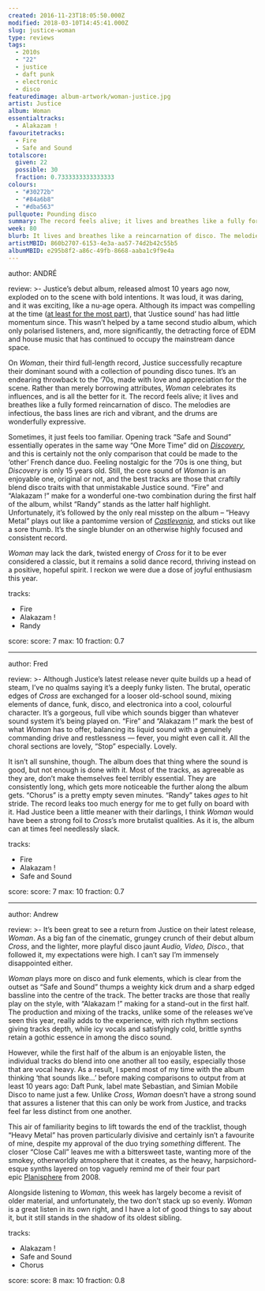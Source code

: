 ```yaml
---
created: 2016-11-23T18:05:50.000Z
modified: 2018-03-10T14:45:41.000Z
slug: justice-woman
type: reviews
tags:
  - 2010s
  - "22"
  - justice
  - daft punk
  - electronic
  - disco
featuredimage: album-artwork/woman-justice.jpg
artist: Justice
album: Woman
essentialtracks:
  - Alakazam !
favouritetracks:
  - Fire
  - Safe and Sound
totalscore:
  given: 22
  possible: 30
  fraction: 0.7333333333333333
colours:
  - "#30272b"
  - "#84a6b8"
  - "#dba563"
pullquote: Pounding disco
summary: The record feels alive; it lives and breathes like a fully formed reincarnation of disco. The melodies are infectious, the bass lines are rich and vibrant, and the drums are wonderfully expressive. Sometimes, it just feels too familiar.
week: 80
blurb: It lives and breathes like a reincarnation of disco. The melodies are infectious, the bass lines are vibrant, and the drums are wonderfully expressive.
artistMBID: 860b2707-6153-4e3a-aa57-74d2b42c55b5
albumMBID: e295b8f2-a86c-49fb-8668-aaba1c9f9e4a
---
```

author: ANDRÉ

review: >-
  Justice’s debut album, released almost 10 years ago now, exploded on to the scene with bold intentions. It was loud, it was daring, and it was exciting, like a nu-age opera. Although its impact was compelling at the time ([at least for the most part](http://www.musicradar.com/news/tech/justice-respond-to-unplugged-controversy-by-posting-more-pictures-183657)), that ‘Justice sound’ has had little momentum since. This wasn’t helped by a tame second studio album, which only polarised listeners, and, more significantly, the detracting force of EDM and house music that has continued to occupy the mainstream dance space. 
  
  On *Woman*, their third full-length record, Justice successfully recapture their dominant sound with a collection of pounding disco tunes. It’s an endearing throwback to the ‘70s, made with love and appreciation for the scene. Rather than merely borrowing attributes, *Woman* celebrates its influences, and is all the better for it. The record feels alive; it lives and breathes like a fully formed reincarnation of disco. The melodies are infectious, the bass lines are rich and vibrant, and the drums are wonderfully expressive.
  
  Sometimes, it just feels too familiar. Opening track “Safe and Sound” essentially operates in the same way “One More Time” did on [*Discovery*](https://audioxide.com/reviews/daft-punk-discovery/), and this is certainly not the only comparison that could be made to the ‘other’ French dance duo. Feeling nostalgic for the ‘70s is one thing, but *Discovery* is only 15 years old. Still, the core sound of *Woman* is an enjoyable one, original or not, and the best tracks are those that craftily blend disco traits with that unmistakable Justice sound. “Fire” and “Alakazam !” make for a wonderful one-two combination during the first half of the album, whilst “Randy” stands as the latter half highlight. Unfortunately, it’s followed by the only real misstep on the album – “Heavy Metal” plays out like a pantomime version of [*Castlevania*](https://www.youtube.com/watch?v=tgkxSkF7QOU), and sticks out like a sore thumb. It’s the single blunder on an otherwise highly focused and consistent record. 
  
  *Woman* may lack the dark, twisted energy of *Cross* for it to be ever considered a classic, but it remains a solid dance record, thriving instead on a positive, hopeful spirit. I reckon we were due a dose of joyful enthusiasm this year.

tracks:
  - Fire
  - ­Alakazam !
  - ­Randy

score:
  score: 7
  max: 10
  fraction: 0.7

---
author: Fred

review: >-
  Although Justice’s latest release never quite builds up a head of steam, I’ve no qualms saying it’s a deeply funky listen. The brutal, operatic edges of *Cross* are exchanged for a looser old-school sound, mixing elements of dance, funk, disco, and electronica into a cool, colourful character. It’s a gorgeous, full vibe which sounds bigger than whatever sound system it’s being played on. “Fire” and “Alakazam !” mark the best of what *Woman* has to offer, balancing its liquid sound with a genuinely commanding drive and restlessness — fever, you might even call it. All the choral sections are lovely, “Stop” especially. Lovely. 
  
  It isn’t all sunshine, though. The album does that thing where the sound is good, but not enough is done with it. Most of the tracks, as agreeable as they are, don’t make themselves feel terribly essential. They are consistently long, which gets more noticeable the further along the album gets. “Chorus” is a pretty empty seven minutes. “Randy” takes *ages* to hit stride. The record leaks too much energy for me to get fully on board with it. Had Justice been a little meaner with their darlings, I think *Woman* would have been a strong foil to *Cross*’s more brutalist qualities. As it is, the album can at times feel needlessly slack.

tracks:
  - Fire
  - ­Alakazam !
  - ­Safe and Sound

score:
  score: 7
  max: 10
  fraction: 0.7

---
author: Andrew

review: >-
  It’s been great to see a return from Justice on their latest release, *Woman*. As a big fan of the cinematic, grungey crunch of their debut album *Cross*, and the lighter, more playful disco jaunt *Audio, Video, Disco.*, that followed it, my expectations were high. I can’t say I’m immensely disappointed either. 
  
  *Woman* plays more on disco and funk elements, which is clear from the outset as “Safe and Sound” thumps a weighty kick drum and a sharp edged bassline into the centre of the track. The better tracks are those that really play on the style, with “Alakazam !” making for a stand-out in the first half. The production and mixing of the tracks, unlike some of the releases we’ve seen this year, really adds to the experience, with rich rhythm sections giving tracks depth, while icy vocals and satisfyingly cold, brittle synths retain a gothic essence in among the disco sound.

  However, while the first half of the album is an enjoyable listen, the individual tracks do blend into one another all too easily, especially those that are vocal heavy. As a result, I spend most of my time with the album thinking ‘that sounds like…’ before making comparisons to output from at least 10 years ago: Daft Punk, label mate Sebastian, and Simian Mobile Disco to name just a few. Unlike *Cross*, *Woman* doesn’t have a strong sound that assures a listener that this can only be work from Justice, and tracks feel far less distinct from one another.

  This air of familiarity begins to lift towards the end of the tracklist, though “Heavy Metal” has proven particularly divisive and certainly isn’t a favourite of mine, despite my approval of the duo trying *something* different. The closer “Close Call” leaves me with a bittersweet taste, wanting more of the smokey, otherworldly atmosphere that it creates, as the heavy, harpsichord-esque synths layered on top vaguely remind me of their four part epic [Planisphere](https://www.youtube.com/watch?v=rZgfrDMQFas) from 2008. 
  
  Alongside listening to *Woman*, this week has largely become a revisit of older material, and unfortunately, the two don’t stack up so evenly. *Woman* is a great listen in its own right, and I have a lot of good things to say about it, but it still stands in the shadow of its oldest sibling.

tracks:
  - Alakazam !
  - ­Safe and Sound
  - ­Chorus

score:
  score: 8
  max: 10
  fraction: 0.8
